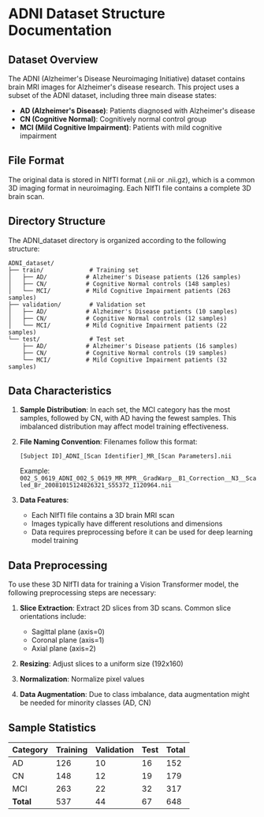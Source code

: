 # ADNI Dataset Structure Documentation

## Dataset Overview

The ADNI (Alzheimer's Disease Neuroimaging Initiative) dataset contains brain MRI images for Alzheimer's disease research. This project uses a subset of the ADNI dataset, including three main disease states:

- **AD (Alzheimer's Disease)**: Patients diagnosed with Alzheimer's disease
- **CN (Cognitive Normal)**: Cognitively normal control group
- **MCI (Mild Cognitive Impairment)**: Patients with mild cognitive impairment

## File Format

The original data is stored in NIfTI format (.nii or .nii.gz), which is a common 3D imaging format in neuroimaging. Each NIfTI file contains a complete 3D brain scan.

## Directory Structure

The ADNI_dataset directory is organized according to the following structure:

```
ADNI_dataset/
├── train/             # Training set
│   ├── AD/           # Alzheimer's Disease patients (126 samples)
│   ├── CN/           # Cognitive Normal controls (148 samples)
│   └── MCI/          # Mild Cognitive Impairment patients (263 samples)
├── validation/        # Validation set
│   ├── AD/           # Alzheimer's Disease patients (10 samples)
│   ├── CN/           # Cognitive Normal controls (12 samples)
│   └── MCI/          # Mild Cognitive Impairment patients (22 samples)
└── test/              # Test set
    ├── AD/           # Alzheimer's Disease patients (16 samples)
    ├── CN/           # Cognitive Normal controls (19 samples)
    └── MCI/          # Mild Cognitive Impairment patients (32 samples)
```

## Data Characteristics

1. **Sample Distribution**: In each set, the MCI category has the most samples, followed by CN, with AD having the fewest samples. This imbalanced distribution may affect model training effectiveness.

2. **File Naming Convention**: Filenames follow this format:
   ```
   [Subject ID]_ADNI_[Scan Identifier]_MR_[Scan Parameters].nii
   ```
   Example: `002_S_0619_ADNI_002_S_0619_MR_MPR__GradWarp__B1_Correction__N3__Scaled_Br_20081015124826321_S55372_I120964.nii`

3. **Data Features**:
   - Each NIfTI file contains a 3D brain MRI scan
   - Images typically have different resolutions and dimensions
   - Data requires preprocessing before it can be used for deep learning model training

## Data Preprocessing

To use these 3D NIfTI data for training a Vision Transformer model, the following preprocessing steps are necessary:

1. **Slice Extraction**: Extract 2D slices from 3D scans. Common slice orientations include:
   - Sagittal plane (axis=0)
   - Coronal plane (axis=1)
   - Axial plane (axis=2)

2. **Resizing**: Adjust slices to a uniform size (192x160)

3. **Normalization**: Normalize pixel values

4. **Data Augmentation**: Due to class imbalance, data augmentation might be needed for minority classes (AD, CN)

## Sample Statistics

|  Category  | Training | Validation | Test | Total |
|------------|----------|------------|------|-------|
| AD         | 126      | 10         | 16   | 152   |
| CN         | 148      | 12         | 19   | 179   |
| MCI        | 263      | 22         | 32   | 317   |
| **Total**  | 537      | 44         | 67   | 648   | 